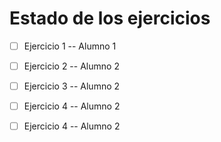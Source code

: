 # Estado de los ejercicios

- [ ] Ejercicio 1 -- Alumno 1

-[ ] Ejercicio 2 -- Alumno 2

-[ ] Ejercicio 3 -- Alumno 2

-[ ] Ejercicio 4 -- Alumno 2

-[ ] Ejercicio 4 -- Alumno 2
